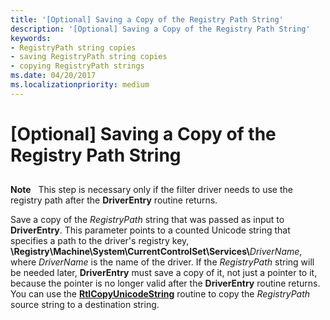 ```yaml
---
title: '[Optional] Saving a Copy of the Registry Path String'
description: '[Optional] Saving a Copy of the Registry Path String'
keywords:
- RegistryPath string copies
- saving RegistryPath string copies
- copying RegistryPath strings
ms.date: 04/20/2017
ms.localizationpriority: medium
---
```


# \[Optional\] Saving a Copy of the Registry Path String


## <span id="ddk_saving_a_copy_of_the_registry_path_string_if"></span><span id="DDK_SAVING_A_COPY_OF_THE_REGISTRY_PATH_STRING_IF"></span>


**Note**   This step is necessary only if the filter driver needs to use the registry path after the **DriverEntry** routine returns.

 

Save a copy of the *RegistryPath* string that was passed as input to **DriverEntry**. This parameter points to a counted Unicode string that specifies a path to the driver's registry key, **\\Registry\\Machine\\System\\CurrentControlSet\\Services\\**<em>DriverName</em>, where *DriverName* is the name of the driver. If the *RegistryPath* string will be needed later, **DriverEntry** must save a copy of it, not just a pointer to it, because the pointer is no longer valid after the **DriverEntry** routine returns. You can use the [**RtlCopyUnicodeString**](/windows-hardware/drivers/ddi/wdm/nf-wdm-rtlcopyunicodestring) routine to copy the *RegistryPath* source string to a destination string.

 

